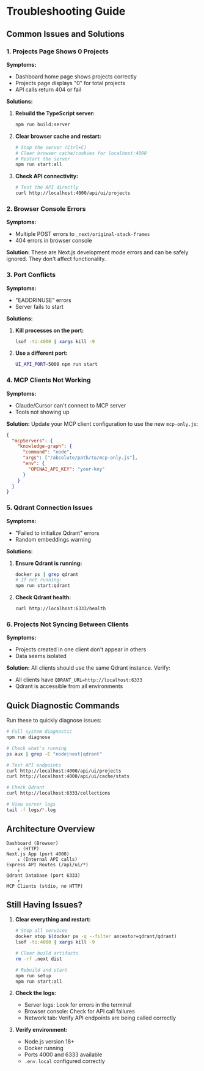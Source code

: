 # Troubleshooting Guide

## Common Issues and Solutions

### 1. Projects Page Shows 0 Projects

**Symptoms:**
- Dashboard home page shows projects correctly
- Projects page displays "0" for total projects
- API calls return 404 or fail

**Solutions:**

1. **Rebuild the TypeScript server:**
   ```bash
   npm run build:server
   ```

2. **Clear browser cache and restart:**
   ```bash
   # Stop the server (Ctrl+C)
   # Clear browser cache/cookies for localhost:4000
   # Restart the server
   npm run start:all
   ```

3. **Check API connectivity:**
   ```bash
   # Test the API directly
   curl http://localhost:4000/api/ui/projects
   ```

### 2. Browser Console Errors

**Symptoms:**
- Multiple POST errors to `_next/original-stack-frames`
- 404 errors in browser console

**Solution:**
These are Next.js development mode errors and can be safely ignored. They don't affect functionality.

### 3. Port Conflicts

**Symptoms:**
- "EADDRINUSE" errors
- Server fails to start

**Solutions:**

1. **Kill processes on the port:**
   ```bash
   lsof -ti:4000 | xargs kill -9
   ```

2. **Use a different port:**
   ```bash
   UI_API_PORT=5000 npm run start
   ```

### 4. MCP Clients Not Working

**Symptoms:**
- Claude/Cursor can't connect to MCP server
- Tools not showing up

**Solution:**
Update your MCP client configuration to use the new `mcp-only.js`:

```json
{
  "mcpServers": {
    "knowledge-graph": {
      "command": "node",
      "args": ["/absolute/path/to/mcp-only.js"],
      "env": {
        "OPENAI_API_KEY": "your-key"
      }
    }
  }
}
```

### 5. Qdrant Connection Issues

**Symptoms:**
- "Failed to initialize Qdrant" errors
- Random embeddings warning

**Solutions:**

1. **Ensure Qdrant is running:**
   ```bash
   docker ps | grep qdrant
   # If not running:
   npm run start:qdrant
   ```

2. **Check Qdrant health:**
   ```bash
   curl http://localhost:6333/health
   ```

### 6. Projects Not Syncing Between Clients

**Symptoms:**
- Projects created in one client don't appear in others
- Data seems isolated

**Solution:**
All clients should use the same Qdrant instance. Verify:
- All clients have `QDRANT_URL=http://localhost:6333`
- Qdrant is accessible from all environments

## Quick Diagnostic Commands

Run these to quickly diagnose issues:

```bash
# Full system diagnostic
npm run diagnose

# Check what's running
ps aux | grep -E "node|next|qdrant"

# Test API endpoints
curl http://localhost:4000/api/ui/projects
curl http://localhost:4000/api/ui/cache/stats

# Check Qdrant
curl http://localhost:6333/collections

# View server logs
tail -f logs/*.log
```

## Architecture Overview

```
Dashboard (Browser) 
    ↓ (HTTP)
Next.js App (port 4000)
    ↓ (Internal API calls)
Express API Routes (/api/ui/*)
    ↓
Qdrant Database (port 6333)
    ↑
MCP Clients (stdio, no HTTP)
```

## Still Having Issues?

1. **Clear everything and restart:**
   ```bash
   # Stop all services
   docker stop $(docker ps -q --filter ancestor=qdrant/qdrant)
   lsof -ti:4000 | xargs kill -9
   
   # Clear build artifacts
   rm -rf .next dist
   
   # Rebuild and start
   npm run setup
   npm run start:all
   ```

2. **Check the logs:**
   - Server logs: Look for errors in the terminal
   - Browser console: Check for API call failures
   - Network tab: Verify API endpoints are being called correctly

3. **Verify environment:**
   - Node.js version 18+
   - Docker running
   - Ports 4000 and 6333 available
   - `.env.local` configured correctly
